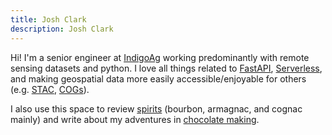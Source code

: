 ```yaml
---
title: Josh Clark
description: Josh Clark
---
```


Hi! I'm a senior engineer at [IndigoAg](https://www.indigoag.com/) working predominantly with remote sensing datasets and python. I love all things related to [FastAPI](https://fastapi.tiangolo.com/), [Serverless](https://www.serverless.com/), and making geospatial data more easily accessible/enjoyable for others (e.g. [STAC](https://stacspec.org/), [COGs](https://www.cogeo.org/)).

I also use this space to review [spirits](/spirits.html) (bourbon, armagnac, and cognac mainly) and write about my adventures in [chocolate making](/chocolate.html).
